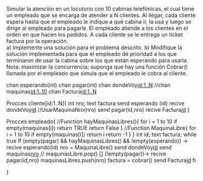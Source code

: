 Simular la atención en un locutorio con 10 cabinas telefónicas, el cual tiene un empleado 
que se encarga de atender a N clientes. Al llegar, cada cliente espera hasta que el empleado 
le indique a qué cabina ir, la usa y luego se dirige al empleado para pagarle. El empleado 
atiende a los clientes en el orden en que hacen los pedidos. A cada cliente se le entrega un 
ticket factura por la operación.  
a) Implemente una solución para el problema descrito. 
b) Modifique la solución implementada para que el empleado dé prioridad a los que 
terminaron de usar la cabina sobre los que están esperando para usarla. 
Nota: maximizar la concurrencia; suponga que hay una función Cobrar() llamada por el 
empleado que simula que el empleado le cobra al cliente. 

chan esperando(int)
chan pagar(int)
chan dondeVoy[id:1..N](int)
//chan maquinas[id:1..10]()
chan Factura[id:1..N](text)

Procces cliente[id:1..N]{
int nro;
text factura
send esperando (id)
recive dondeVoy[id](nro)
//UsarMaquinaNro(nro)
send pagar(id,nro)
recive Factura[id](factura)
}

Procces empleado{
    //Function hayMaquinasLibres(){
        for i = 1 to 10
            if empty(maquinas[i])
                return TRUE
        return False
    }
    //Function MaquinaLibre{
        for i = 1 to 10
            if empty(maquinas[i])
                return i
        return -1
    }
    }
    int id;
    text factura;
    while true
    If (empty(pagar) && hayMaquinasLibres() && !empty(esperando)) -> recive esperando(id)
                                                    nro = MaquinaLibre()
                                                    send dondeVoy[id](nro)
                                                    send maquinas[nro]() // maquinasLibre.pop()
    [] (!empty(pagar))-> recive pagar(id,nro)
          maquinasLibres.push(nro)
          factura = cobrar()
          send Factura[id](factura)
    fi
          

}
